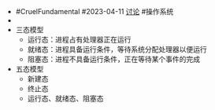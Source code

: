 - #CruelFundamental #2023-04-11 [讨论](https://github.com/CYZH1307/CruelFundamental/tree/main/homework/202304/11) #操作系统
-
- 三态模型
	- 运行态：进程占有处理器正在运行
	- 就绪态：进程具备运行条件，等待系统分配处理器以便运行
	- 阻塞态：进程不具备运行条件，正在等待某个事件的完成
- 五态模型
	- 新建态
	- 终止态
	- 运行态、就绪态、阻塞态